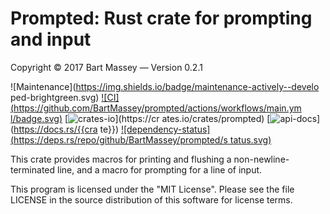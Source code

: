 # Prompted: Rust crate for prompting and input
Copyright © 2017 Bart Massey — Version 0.2.1

![Maintenance](https://img.shields.io/badge/maintenance-actively--develo
ped-brightgreen.svg)
[![CI](https://github.com/BartMassey/prompted/actions/workflows/main.ym
l/badge.svg)](https://github.com/BartMassey/prompted/actions)
[![crates-io](https://img.shields.io/crates/v/prompted.svg)](https://cr
ates.io/crates/prompted)
[![api-docs](https://docs.rs/prompted/badge.svg)](https://docs.rs/{{cra
te}})
[![dependency-status](https://deps.rs/repo/github/BartMassey/prompted/s
tatus.svg)](https://deps.rs/repo/github/BartMassey/prompted)

This crate provides macros for printing and flushing a
non-newline-terminated line, and a macro for prompting for a
line of input.

This program is licensed under the "MIT License".  Please
see the file LICENSE in the source distribution of this
software for license terms.

